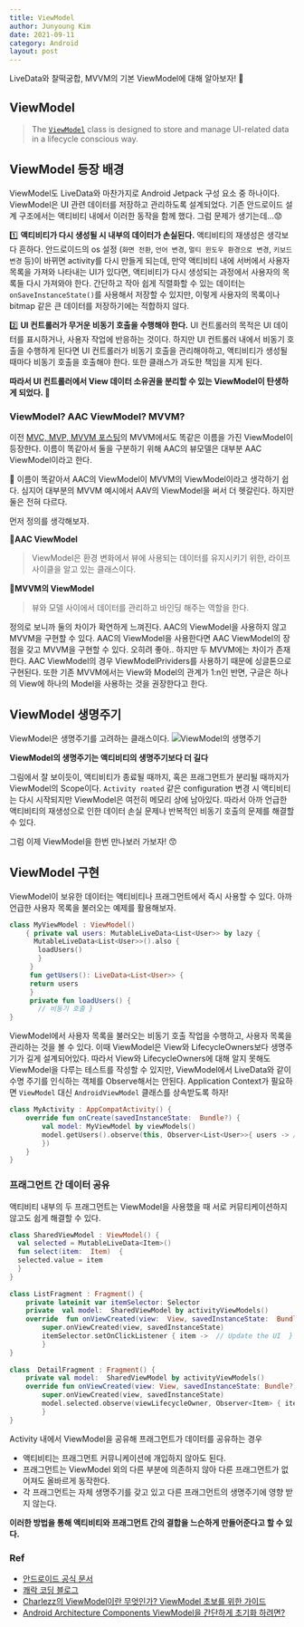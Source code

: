 ```yaml
---
title: ViewModel
author: Junyoung Kim
date: 2021-09-11
category: Android
layout: post
---
```



LiveData와 찰떡궁합, MVVM의 기본 ViewModel에 대해 알아보자! 🍔

## ViewModel

> The [`ViewModel`](https://developer.android.com/reference/androidx/lifecycle/ViewModel) class is designed to store and manage UI-related data in a lifecycle conscious way.

## ViewModel 등장 배경
ViewModel도 LiveData와 마찬가지로 Android Jetpack 구성 요소 중 하나이다. ViewModel은 UI 관련 데이터를 저장하고 관리하도록 설계되었다. 기존 안드로이드 설계 구조에서는 액티비티 내에서 이러한 동작을 함께 했다. 그럼 문제가 생기는데...😟

1️⃣ **액티비티가 다시 생성될 시 내부의 데이터가 손실된다.**
액티비티의 재생성은 생각보다 흔하다. 안드로이드의 os 설정 (`화면 전환`, `언어 변경`, `멀티 윈도우 환경으로 변경`, `키보드 변경` 등)이 바뀌면 activity를 다시 만들게 되는데, 만약 액티비티 내에 서버에서 사용자 목록을 가져와 나타내는 UI가 있다면, 액티비티가 다시 생성되는 과정에서 사용자의 목록들 다시 가져와야 한다. 간단하고 작아 쉽게 직렬화할 수 있는 데이터는 `onSaveInstanceState()`를 사용해서 저장할 수 있지만, 이렇게 사용자의 목록이나 bitmap 같은 큰 데이터를 저장하기에는 적합하지 않다.

2️⃣ **UI 컨트롤러가 무거운 비동기 호출을 수행해야 한다.**
UI 컨트롤러의 목적은 UI 데이터를 표시하거나, 사용자 작업에 반응하는 것이다. 하지만 UI 컨트롤러 내에서 비동기 호출을 수행하게 된다면  UI 컨트롤러가 비동기 호출을 관리해야하고, 액티비티가 생성될 때마다 비동기 호출을 호출해야 한다. 또한 클래스가 과도한 책임을 지게 된다.

**따라서 UI 컨트롤러에서 View 데이터 소유권을 분리할 수 있는 ViewModel이 탄생하게 되었다. 👼**


### ViewModel? AAC ViewModel? MVVM?
이전 [MVC, MVP, MVVM 포스팅](https://junieberry.github.io/android/2021-09-02-MVC,MVP,MVVM.html)의 MVVM에서도 똑같은 이름을 가진 ViewModel이 등장한다. 이름이 똑같아서 둘을 구분하기 위해 AAC의 뷰모델은 대부분 AAC ViewModel이라고 한다.

🤯 이름이 똑같아서 AAC의 ViewModel이 MVVM의 ViewModel이라고 생각하기 쉽다. 심지어 대부분의 MVVM 예시에서 AAV의 ViewModel을 써서 더 헷갈린다. 하지만 둘은 전혀 다르다. 

먼저 정의를 생각해보자.

**📌AAC ViewModel**

> ViewModel은 환경 변화에서 뷰에 사용되는 데이터를 유지시키기 위한, 라이프 사이클을 알고 있는 클래스이다.

**📌MVVM의 ViewModel**
> 뷰와 모델 사이에서 데이터를 관리하고 바인딩 해주는 역할을 한다.

정의로 보니까 둘의 차이가 확연하게 느껴진다. AAC의 ViewModel을 사용하지 않고 MVVM을 구현할 수 있다. AAC의 ViewModel을 사용한다면 AAC ViewModel의 장점을 갖고 MVVM을 구현할 수 있다.  오히려 좋아.. 하지만 두 MVVM에는 차이가 존재한다. AAC ViewModel의 경우 ViewModelPrividers를 사용하기 때문에 싱글톤으로 구현된다. 또한 기존 MVVM에서는 View와 Model의 관계가 1:n인 반면, 구글은 하나의 View에 하나의 Model을 사용하는 것을 권장한다고 한다.


## ViewModel 생명주기

ViewModel은 생명주기를 고려하는 클래스이다.
![ViewModel의 생명주기](https://developer.android.com/images/topic/libraries/architecture/viewmodel-lifecycle.png)

**ViewModel의 생명주기는 액티비티의 생명주기보다 더 길다**

그림에서 잘 보이듯이, 액티비티가 종료될 때까지, 혹은 프래그먼트가 분리될 때까지가 ViewModel의 Scope이다.
`Activity roated` 같은 configuration 변경 시 액티비티는 다시 시작되지만 ViewModel은 여전히 메모리 상에 남아있다. 따라서 아까 언급한 액티비티의 재생성으로 인한 데이터 손실 문제나 반복적인 비동기 호출의 문제를 해결할 수 있다.

그럼 이제 ViewModel을 한번 만나보러 가보자! 😙

## ViewModel 구현
ViewModel이 보유한 데이터는 액티비티나 프래그먼트에서 즉시 사용할 수 있다. 아까 언급한 사용자 목록을 불러오는 예제를 활용해보자.

```kotlin
class MyViewModel : ViewModel()
	{ private val users: MutableLiveData<List<User>> by lazy {
	  MutableLiveData<List<User>>().also {
	   loadUsers()
	   }
	 }
	 fun getUsers(): LiveData<List<User>> {
	 return users
	 }
	 private fun loadUsers() {
	   // 비동기 호출 }  
}
```
ViewModel에서 사용자 목록을 불러오는 비동기 호출 작업을 수행하고, 사용자 목록을 관리하는 것을 볼 수 있다.
이때 ViewModel은 View와 LifecycleOwners보다 생명주기가 길게 설계되어있다. 따라서 View와 LifecycleOwners에 대해 알지 못해도 ViewModel을 다루는 테스트를 작성할 수 있지만, ViewModel에서 LiveData와 같이 수명 주기를 인식하는 객체를 Observe해서는 안된다.
Application Context가 필요하면 `ViewModel` 대신 `AndroidViewModel` 클래스를 상속받도록 하자!

```kotlin
class MyActivity : AppCompatActivity() {
	override fun onCreate(savedInstanceState:  Bundle?) {
		val model: MyViewModel by viewModels()
		model.getUsers().observe(this, Observer<List<User>>{ users -> // update UI
		})
	}  
}

```

### 프래그먼트 간 데이터 공유

액티비티 내부의 두 프래그먼트는 ViewModel을 사용했을 때 서로 커뮤티케이션하지 않고도 쉽게 해결할 수 있다.
```kotlin
class SharedViewModel : ViewModel() {
  val selected = MutableLiveData<Item>()
  fun select(item:  Item)  {
  selected.value = item
  }  
}  
  
class ListFragment : Fragment() {
	private lateinit var itemSelector: Selector
	private  val model:  SharedViewModel by activityViewModels()
	override  fun onViewCreated(view:  View, savedInstanceState:  Bundle?)  {
		super.onViewCreated(view, savedInstanceState)
		itemSelector.setOnClickListener { item ->  // Update the UI  }
		}  
}  
  
class  DetailFragment : Fragment() {
	private val model:  SharedViewModel by activityViewModels()
	override fun onViewCreated(view: View, savedInstanceState: Bundle?) {
		super.onViewCreated(view, savedInstanceState)
		model.selected.observe(viewLifecycleOwner, Observer<Item> { item ->  // Update the UI  })
		}  
}
```

Activity 내에서 ViewModel을 공유해 프래그먼트가 데이터를 공유하는 경우

- 액티비티는 프래그먼트 커뮤니케이션에 개입하지 않아도 된다.
- 프래그먼트는 ViewModel 외의 다른 부분에 의존하지 않아 다른 프래그먼트가 없어져도 올바르게 동작한다.
- 각 프래그먼트는 자체 생명주기를 갖고 있고 다른 프래그먼트의 생명주기에 영향 받지 않는다.

**이러한 방법을 통해 액티비티와 프래그먼트 간의 결합을 느슨하게 만들어준다고 할 수 있다.**

### Ref
- [안드로이드 공식 문서](https://developer.android.com/topic/libraries/architecture/viewmodel)
- [쾌락 코딩 블로그](https://wooooooak.github.io/android/2019/05/07/aac_viewmodel/)
- [Charlezz의  ViewModel이란 무엇인가? ViewModel 초보를 위한 가이드](https://charlezz.medium.com/viewmodel%EC%9D%B4%EB%9E%80-%EB%AC%B4%EC%97%87%EC%9D%B8%EA%B0%80-viewmodel-%EC%B4%88%EB%B3%B4%EB%A5%BC-%EC%9C%84%ED%95%9C-%EA%B0%80%EC%9D%B4%EB%93%9C-e1be5dc1ac18)
- [Android Architecture Components ViewModel을 간단하게 초기화 하려면?](https://thdev.tech/androiddev/2018/08/05/Android-Architecture-Components-ViewModel-Inject/)